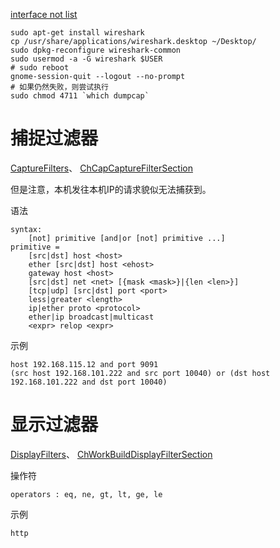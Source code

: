 [interface not list](https://ask.wireshark.org/questions/7523/ubuntu-machine-no-interfaces-listed)

```
sudo apt-get install wireshark
cp /usr/share/applications/wireshark.desktop ~/Desktop/
sudo dpkg-reconfigure wireshark-common 
sudo usermod -a -G wireshark $USER
# sudo reboot
gnome-session-quit --logout --no-prompt
# 如果仍然失败，则尝试执行
sudo chmod 4711 `which dumpcap`
```



# 捕捉过滤器

[CaptureFilters](http://wiki.wireshark.org/CaptureFilters)、
[ChCapCaptureFilterSection](http://www.wireshark.org/docs/wsug_html_chunked/ChCapCaptureFilterSection.html)

但是注意，本机发往本机IP的请求貌似无法捕获到。

语法

```
syntax:
    [not] primitive [and|or [not] primitive ...]
primitive = 
    [src|dst] host <host>
    ether [src|dst] host <ehost>
    gateway host <host>
    [src|dst] net <net> [{mask <mask>}|{len <len>}] 
    [tcp|udp] [src|dst] port <port>
    less|greater <length>
    ip|ether proto <protocol>
    ether|ip broadcast|multicast
    <expr> relop <expr>
```

示例    

```
host 192.168.115.12 and port 9091
(src host 192.168.101.222 and src port 10040) or (dst host 192.168.101.222 and dst port 10040)
```

# 显示过滤器

[DisplayFilters](http://wiki.wireshark.org/DisplayFilters)、
[ChWorkBuildDisplayFilterSection](http://www.wireshark.org/docs/wsug_html_chunked/ChWorkBuildDisplayFilterSection.html)


操作符

```
operators : eq, ne, gt, lt, ge, le
```

示例

```
http
```





